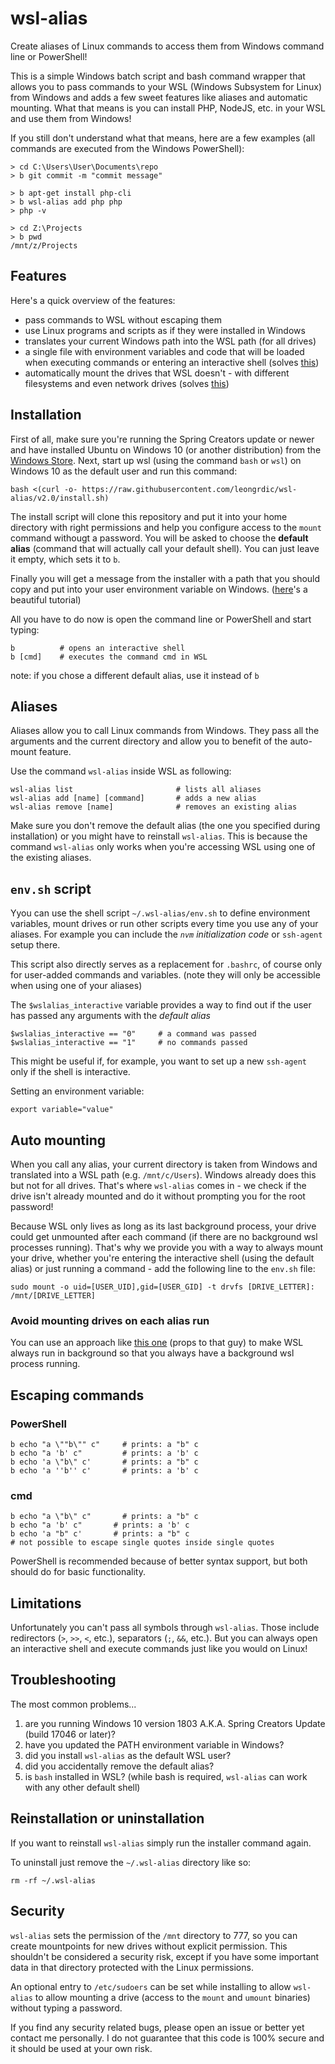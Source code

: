 # wsl-alias

Create aliases of Linux commands to access them from Windows command line or PowerShell!

This is a simple Windows batch script and bash command wrapper that allows you to pass commands to your WSL (Windows Subsystem for Linux) from Windows and adds a few sweet features like aliases and automatic mounting. What that means is you can install PHP, NodeJS, etc. in your WSL and use them from Windows!

If you still don't understand what that means, here are a few examples (all commands are executed from the Windows PowerShell):
```
> cd C:\Users\User\Documents\repo
> b git commit -m "commit message"
```

```
> b apt-get install php-cli
> b wsl-alias add php php
> php -v
```

```
> cd Z:\Projects
> b pwd
/mnt/z/Projects
```

## Features

Here's a quick overview of the features:
-   pass commands to WSL without escaping them
-   use Linux programs and scripts as if they were installed in Windows
-   translates your current Windows path into the WSL path (for all drives)
-   a single file with environment variables and code that will be loaded when executing commands or entering an interactive shell (solves [this](https://github.com/Microsoft/BashOnWindows/issues/219))
-   automatically mount the drives that WSL doesn't - with different filesystems and even network drives (solves [this](https://superuser.com/a/1133984/413987))

## Installation

First of all, make sure you're running the Spring Creators update or newer and have installed Ubuntu on Windows 10 (or another distribution) from the [Windows Store](https://msdn.microsoft.com/en-us/commandline/wsl/install_guide). Next, start up wsl (using the command `bash` or `wsl`) on Windows 10 as the default user and run this command:
```
bash <(curl -o- https://raw.githubusercontent.com/leongrdic/wsl-alias/v2.0/install.sh)
```
The install script will clone this repository and put it into your home directory with right permissions and help you configure access to the `mount` command withougt a password.
You will be asked to choose the __default alias__ (command that will actually call your default shell). You can just leave it empty, which sets it to `b`.

Finally you will get a message from the installer with a path that you should copy and put into your user environment variable on Windows. ([here](https://stackoverflow.com/a/44272417/1830738)'s a beautiful tutorial)

All you have to do now is open the command line or PowerShell and start typing:
```
b          # opens an interactive shell
b [cmd]    # executes the command cmd in WSL
```
note: if you chose a different default alias, use it instead of `b`

## Aliases
Aliases allow you to call Linux commands from Windows. They pass all the arguments and the current directory and allow you to benefit of the auto-mount feature.

Use the command `wsl-alias` inside WSL as following:
```
wsl-alias list                       # lists all aliases
wsl-alias add [name] [command]       # adds a new alias
wsl-alias remove [name]              # removes an existing alias
```
Make sure you don't remove the default alias (the one you specified during installation) or you might have to reinstall `wsl-alias`. This is because the command `wsl-alias` only works when you're accessing WSL using one of the existing aliases.

## `env.sh` script
Yyou can use the shell script `~/.wsl-alias/env.sh` to define environment variables, mount drives or run other scripts every time you use any of your aliases. For example you can include the _`nvm` initialization code_ or `ssh-agent` setup there.

This script also directly serves as a replacement for `.bashrc`, of course only for user-added commands and variables. (note they will only be accessible when using one of your aliases)

The `$wslalias_interactive` variable provides a way to find out if the user has passed any arguments with the _default alias_
```
$wslalias_interactive == "0"     # a command was passed
$wslalias_interactive == "1"     # no commands passed
```
This might be useful if, for example, you want to set up a new `ssh-agent` only if the shell is interactive.

Setting an environment variable:
```
export variable="value"
```

## Auto mounting
When you call any alias, your current directory is taken from Windows and translated into a WSL path (e.g. `/mnt/c/Users`). Windows already does this but not for all drives. That's where `wsl-alias` comes in - we check if the drive isn't already mounted and do it without prompting you for the root password!

Because WSL only lives as long as its last background process, your drive could get unmounted after each command (if there are no background wsl processes running). That's why we provide you with a way to always mount your drive, whether you're entering the interactive shell (using the default alias) or just running a command - add the following line to the `env.sh` file:
```
sudo mount -o uid=[USER_UID],gid=[USER_GID] -t drvfs [DRIVE_LETTER]: /mnt/[DRIVE_LETTER]
```

### Avoid mounting drives on each alias run

You can use an approach like [this one](https://emil.fi/bashwin) (props to that guy) to make WSL always run in background so that you always have a background wsl process running.

## Escaping commands
### PowerShell
```
b echo "a \""b\"" c"     # prints: a "b" c
b echo "a 'b' c"         # prints: a 'b' c
b echo 'a \"b\" c'       # prints: a "b" c
b echo 'a ''b'' c'       # prints: a 'b' c
```

### cmd
```
b echo "a \"b\" c"       # prints: a "b" c
b echo "a 'b' c"       # prints: a 'b' c
b echo 'a "b" c'       # prints: a "b" c
# not possible to escape single quotes inside single quotes
```

PowerShell is recommended because of better syntax support, but both should do for basic functionality.

## Limitations
Unfortunately you can't pass all symbols through `wsl-alias`. Those include redirectors (`>`, `>>`, `<`, etc.), separators (`;`, `&&`, etc.). But you can always open an interactive shell and execute commands just like you would on Linux!

## Troubleshooting
The most common problems...
1.  are you running Windows 10 version 1803 A.K.A. Spring Creators Update (build 17046 or later)?
1.  have you updated the PATH environment variable in Windows?
1.  did you install `wsl-alias` as the default WSL user?
1.  did you accidentally remove the default alias?
1.  is `bash` installed in WSL? (while bash is required, `wsl-alias` can work with any other default shell)

## Reinstallation or uninstallation
If you want to reinstall `wsl-alias` simply run the installer command again.

To uninstall just remove the `~/.wsl-alias` directory like so:
```
rm -rf ~/.wsl-alias
```

## Security
`wsl-alias` sets the permission of the `/mnt` directory to 777, so you can create mountpoints for new drives without explicit permission. This shouldn't be considered a security risk, except if you have some important data in that directory protected with the Linux permissions.

An optional entry to `/etc/sudoers` can be set while installing to allow `wsl-alias` to allow mounting a drive (access to the `mount` and `umount` binaries) without typing a password.

If you find any security related bugs, please open an issue or better yet contact me personally. I do not guarantee that this code is 100% secure and it should be used at your own risk.

